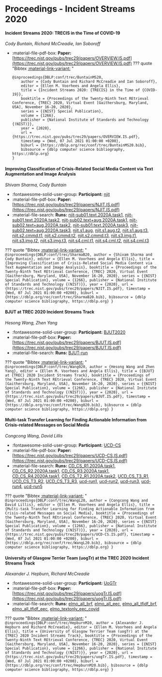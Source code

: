 # Proceedings - Incident Streams 2020 

#### Incident Streams 2020: TRECIS in the Time of COVID-19

_Cody Buntain, Richard McCreadie, Ian Soboroff_

- :material-file-pdf-box: **Paper:** [https://trec.nist.gov/pubs/trec29/papers/OVERVIEW.IS.pdf](https://trec.nist.gov/pubs/trec29/papers/OVERVIEW.IS.pdf)
??? quote "Bibtex [:material-link-variant:](https://dblp.org/rec/conf/trec/BuntainMS20.bib) "
	```
	@inproceedings{DBLP:conf/trec/BuntainMS20,
		author = {Cody Buntain and Richard McCreadie and Ian Soboroff},
		editor = {Ellen M. Voorhees and Angela Ellis},
		title = {Incident Streams 2020: {TRECIS} in the Time of {COVID-19}},
		booktitle = {Proceedings of the Twenty-Ninth Text REtrieval Conference, {TREC} 2020, Virtual Event [Gaithersburg, Maryland, USA], November 16-20, 2020},
		series = {{NIST} Special Publication},
		volume = {1266},
		publisher = {National Institute of Standards and Technology {(NIST)}},
		year = {2020},
		url = {https://trec.nist.gov/pubs/trec29/papers/OVERVIEW.IS.pdf},
		timestamp = {Wed, 07 Jul 2021 01:00:00 +0200},
		biburl = {https://dblp.org/rec/conf/trec/BuntainMS20.bib},
		bibsource = {dblp computer science bibliography, https://dblp.org}
	}
	```

#### Improving Classification of Crisis-Related Social Media Content via  Text Augmentation and Image Analysis

_Shivam Sharma, Cody Buntain_

- :fontawesome-solid-user-group: **Participant:** [njit](./participants.md#njit)
- :material-file-pdf-box: **Paper:** [https://trec.nist.gov/pubs/trec29/papers/NJIT.IS.pdf](https://trec.nist.gov/pubs/trec29/papers/NJIT.IS.pdf)
- :material-file-search: **Runs:** [njit-sub01.text.2020A.task1](./runs.md#njit-sub01.text.2020a.task1), [njit-sub01.text.2020A.task2](./runs.md#njit-sub01.text.2020a.task2), [njit-sub02.text+aug.2020A.task1](./runs.md#njit-sub02.text+aug.2020a.task1), [njit-sub02.text+aug.2020A.task2](./runs.md#njit-sub02.text+aug.2020a.task2), [njit-sub01.text.2020A.task3](./runs.md#njit-sub01.text.2020a.task3), [njit-sub02.text+aug.2020A.task3](./runs.md#njit-sub02.text+aug.2020a.task3), [njit.s1.aug](./runs.md#njit.s1.aug), [njit.s1.aug.t2](./runs.md#njit.s1.aug.t2), [njit.s1.aug.t3](./runs.md#njit.s1.aug.t3), [njit.s2.cmmd.t1](./runs.md#njit.s2.cmmd.t1), [njit.s2.cmmd.t2](./runs.md#njit.s2.cmmd.t2), [njit.s2.cmmd.t3](./runs.md#njit.s2.cmmd.t3), [njit.s3.img.t1](./runs.md#njit.s3.img.t1), [njit.s3.img.t2](./runs.md#njit.s3.img.t2), [njit.s3.img.t3](./runs.md#njit.s3.img.t3), [njit.s4.cml.t1](./runs.md#njit.s4.cml.t1), [njit.s4.cml.t2](./runs.md#njit.s4.cml.t2), [njit.s4.cml.t3](./runs.md#njit.s4.cml.t3)

??? quote "Bibtex [:material-link-variant:](https://dblp.org/rec/conf/trec/SharmaB20.bib) "
	```
	@inproceedings{DBLP:conf/trec/SharmaB20,
		author = {Shivam Sharma and Cody Buntain},
		editor = {Ellen M. Voorhees and Angela Ellis},
		title = {Improving Classification of Crisis-Related Social Media Content via Text Augmentation and Image Analysis},
		booktitle = {Proceedings of the Twenty-Ninth Text REtrieval Conference, {TREC} 2020, Virtual Event [Gaithersburg, Maryland, USA], November 16-20, 2020},
		series = {{NIST} Special Publication},
		volume = {1266},
		publisher = {National Institute of Standards and Technology {(NIST)}},
		year = {2020},
		url = {https://trec.nist.gov/pubs/trec29/papers/NJIT.IS.pdf},
		timestamp = {Wed, 07 Jul 2021 01:00:00 +0200},
		biburl = {https://dblp.org/rec/conf/trec/SharmaB20.bib},
		bibsource = {dblp computer science bibliography, https://dblp.org}
	}
	```

#### BJUT at TREC 2020 Incident Streams Track

_Hesong Wang, Zhen Yang_

- :fontawesome-solid-user-group: **Participant:** [BJUT2020](./participants.md#bjut2020)
- :material-file-pdf-box: **Paper:** [https://trec.nist.gov/pubs/trec29/papers/BJUT.IS.pdf](https://trec.nist.gov/pubs/trec29/papers/BJUT.IS.pdf)
- :material-file-search: **Runs:** [BJUT-run](./runs.md#bjut-run)

??? quote "Bibtex [:material-link-variant:](https://dblp.org/rec/conf/trec/Wang020.bib) "
	```
	@inproceedings{DBLP:conf/trec/Wang020,
		author = {Hesong Wang and Zhen Yang},
		editor = {Ellen M. Voorhees and Angela Ellis},
		title = {{BJUT} at {TREC} 2020 Incident Streams Track},
		booktitle = {Proceedings of the Twenty-Ninth Text REtrieval Conference, {TREC} 2020, Virtual Event [Gaithersburg, Maryland, USA], November 16-20, 2020},
		series = {{NIST} Special Publication},
		volume = {1266},
		publisher = {National Institute of Standards and Technology {(NIST)}},
		year = {2020},
		url = {https://trec.nist.gov/pubs/trec29/papers/BJUT.IS.pdf},
		timestamp = {Wed, 07 Jul 2021 01:00:00 +0200},
		biburl = {https://dblp.org/rec/conf/trec/Wang020.bib},
		bibsource = {dblp computer science bibliography, https://dblp.org}
	}
	```

#### Multi-task Transfer Learning for Finding Actionable Information from  Crisis-related Messages on Social Media

_Congcong Wang, David Lillis_

- :fontawesome-solid-user-group: **Participant:** [UCD-CS](./participants.md#ucd-cs)
- :material-file-pdf-box: **Paper:** [https://trec.nist.gov/pubs/trec29/papers/UCD-CS.IS.pdf](https://trec.nist.gov/pubs/trec29/papers/UCD-CS.IS.pdf)
- :material-file-search: **Runs:** [CD_CS_R1.2020A.task1](./runs.md#cd_cs_r1.2020a.task1), [CD_CS_R2.2020A.task1](./runs.md#cd_cs_r2.2020a.task1), [CD_CS_R3.2020A.task1](./runs.md#cd_cs_r3.2020a.task1), [CD_CS_R4.2020A.task1](./runs.md#cd_cs_r4.2020a.task1), [CD_CS_T2_R1.2020A.task2](./runs.md#cd_cs_t2_r1.2020a.task2), [UCD_CS_T3_R1](./runs.md#ucd_cs_t3_r1), [UCD_CS_T3_R2](./runs.md#ucd_cs_t3_r2), [UCD_CS_T3_R3](./runs.md#ucd_cs_t3_r3), [ucd-run1](./runs.md#ucd-run1), [ucd-run2](./runs.md#ucd-run2), [ucd-run3](./runs.md#ucd-run3), [ucd-run4](./runs.md#ucd-run4), [ucd-run5](./runs.md#ucd-run5)

??? quote "Bibtex [:material-link-variant:](https://dblp.org/rec/conf/trec/WangL20.bib) "
	```
	@inproceedings{DBLP:conf/trec/WangL20,
		author = {Congcong Wang and David Lillis},
		editor = {Ellen M. Voorhees and Angela Ellis},
		title = {Multi-task Transfer Learning for Finding Actionable Information from Crisis-related Messages on Social Media},
		booktitle = {Proceedings of the Twenty-Ninth Text REtrieval Conference, {TREC} 2020, Virtual Event [Gaithersburg, Maryland, USA], November 16-20, 2020},
		series = {{NIST} Special Publication},
		volume = {1266},
		publisher = {National Institute of Standards and Technology {(NIST)}},
		year = {2020},
		url = {https://trec.nist.gov/pubs/trec29/papers/UCD-CS.IS.pdf},
		timestamp = {Wed, 07 Jul 2021 01:00:00 +0200},
		biburl = {https://dblp.org/rec/conf/trec/WangL20.bib},
		bibsource = {dblp computer science bibliography, https://dblp.org}
	}
	```

#### University of Glasgow Terrier Team (uogTr) at the TREC 2020 Incident  Streams Track

_Alexander J. Hepburn, Richard McCreadie_

- :fontawesome-solid-user-group: **Participant:** [UoGTr](./participants.md#uogtr)
- :material-file-pdf-box: **Paper:** [https://trec.nist.gov/pubs/trec29/papers/uogTr.IS.pdf](https://trec.nist.gov/pubs/trec29/papers/uogTr.IS.pdf)
- :material-file-search: **Runs:** [elmo_all_brf](./runs.md#elmo_all_brf), [elmo_all_eec](./runs.md#elmo_all_eec), [elmo_all_tfidf_brf](./runs.md#elmo_all_tfidf_brf), [elmo_all_tfidf_eec](./runs.md#elmo_all_tfidf_eec), [elmo_textonly_eec_covid](./runs.md#elmo_textonly_eec_covid)

??? quote "Bibtex [:material-link-variant:](https://dblp.org/rec/conf/trec/HepburnM20.bib) "
	```
	@inproceedings{DBLP:conf/trec/HepburnM20,
		author = {Alexander J. Hepburn and Richard McCreadie},
		editor = {Ellen M. Voorhees and Angela Ellis},
		title = {University of Glasgow Terrier Team (uogTr) at the {TREC} 2020 Incident Streams Track},
		booktitle = {Proceedings of the Twenty-Ninth Text REtrieval Conference, {TREC} 2020, Virtual Event [Gaithersburg, Maryland, USA], November 16-20, 2020},
		series = {{NIST} Special Publication},
		volume = {1266},
		publisher = {National Institute of Standards and Technology {(NIST)}},
		year = {2020},
		url = {https://trec.nist.gov/pubs/trec29/papers/uogTr.IS.pdf},
		timestamp = {Wed, 07 Jul 2021 01:00:00 +0200},
		biburl = {https://dblp.org/rec/conf/trec/HepburnM20.bib},
		bibsource = {dblp computer science bibliography, https://dblp.org}
	}
	```

